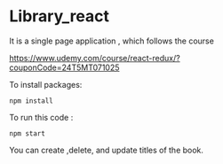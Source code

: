 # Library_react

It is a single page application , which follows the course 

https://www.udemy.com/course/react-redux/?couponCode=24T5MT071025

To install packages:

```
npm install 
```

To run this code :

```
npm start
```

You can create ,delete, and update titles of the book.
